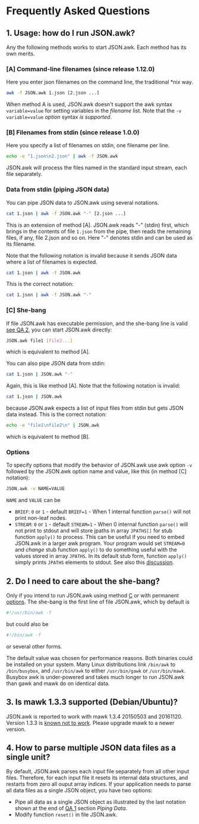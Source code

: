 # Frequently Asked Questions

<a name="1"></a>
## 1. Usage: how do I run JSON.awk?

Any the following methods works to start JSON.awk. Each method has its own
merits.

### [A] Command-line filenames (since release 1.12.0)

Here you enter json filenames on the command line, the traditional \*nix way.

```sh
awk -f JSON.awk 1.json [2.json ...]
```

When method A is used, JSON.awk doesn't support the awk syntax `variable=value`
for setting variables in the _filename_ list.  Note that the `-v
variable=value` _option_ syntax _is supported_.

### [B] Filenames from stdin (since release 1.0.0)

Here you specify a list of filenames on stdin, one filename per line.

```sh
echo -e "1.json\n2.json" | awk -f JSON.awk
```

JSON.awk will process the files named in the standard input stream, each file
separately.

<a name="1-pipe"></a>
### Data from stdin (piping JSON data)

You can pipe JSON data to JSON.awk using several notations.

```sh
cat 1.json | awk -f JSON.awk "-" [2.json ...]
```

This is an extension of method [A].  JSON.awk reads "-" (stdin) first, which
brings in the contents of file `1.json` from the pipe, then reads the remaining
files, if any, file 2.json and so on. Here "-" denotes stdin and can be used as
its filename.

Note that the following notation is invalid because it sends JSON
data where a list of filenames is expected.

```sh
cat 1.json | awk -f JSON.awk
```

This is the correct notation:

```sh
cat 1.json | awk -f JSON.awk "-"
```

<a name="1-C"></a>
### [C] She-bang

If file JSON.awk has executable permission, and the she-bang line is valid
[see QA 2](#2), you can start JSON.awk directly:

```sh
JSON.awk file1 [file2...]
```

which is equivalent to method [A].

You can also pipe JSON data from stdin:

```sh
cat 1.json | JSON.awk "-"
```

Again, this is like method [A]. Note that the following notation is
invalid:

```sh
cat 1.json | JSON.awk
```

because JSON.awk expects a list of input files from stdin but gets JSON
data instead. This is the correct notation:

```sh
echo -e "file1\nfile2\n" | JSON.awk
```

which is equivalent to method [B].

<a name="1-options"></a>
### Options

To specify options that modify the behavior of JSON.awk use awk option `-v`
followed by the JSON.awk option name and value, like this (in method [C]
notation):

```sh
JSON.awk -v NAME=VALUE
```

`NAME` and `VALUE` can be

* `BRIEF`: `0` or `1` - default `BRIEF=1` - When 1 internal function `parse()`
  will not print non-leaf nodes.
* `STREAM`: `0` or `1` - default `STREAM=1` - When 0 internal function
  `parse()` will not print to stdout and will store jpaths in array `JPATHS[]`
  for stub function `apply()` to process. This can be useful if you need to embed
  JSON.awk in a larger awk program. Your program would set `STREAM=0` and
  _change_ stub function `apply()` to do something useful with the values stored
  in array `JPATHS`. In its default stub form, function `apply()` simply prints
  `JPATHS` elements to stdout. See also this
  [discussion](https://github.com/step-/JSON.awk/pull/11).

<a name="2"></a>
## 2. Do I need to care about the she-bang?

Only if you intend to run JSON.awk using method [C](#1-C) or with permanent
[options](#1-options).
The she-bang is the first line of file JSON.awk, which by default is

```sh
#!/usr/bin/awk -f
```

but could also be

```sh
#!/bin/awk -f
```

or several other forms.

The default value was chosen for performance reasons.  Both binaries could be
installed on your system.  Many Linux distributions link `/bin/awk` to
`/bin/busybox`, and `/usr/bin/awk` to either `/usr/bin/gawk` or
`/usr/bin/mawk`.  Busybox awk is under-powered and takes much longer to run
JSON.awk than gawk and mawk do on identical data.

<a name="3"></a>
## 3. Is mawk 1.3.3 supported (Debian/Ubuntu)?

JSON.awk is reported to work with mawk 1.3.4 20150503 and 20161120.
Version 1.3.3 is [known not to work](http://github.com/step-/JSON.awk/issues/6).
Please upgrade mawk to a newer version.

<a name="4"></a>
## 4. How to parse multiple JSON data files as a single unit?

By default, JSON.awk parses each input file separately from all other input
files.  Therefore, for each input file it resets its internal data structures,
and restarts from zero all ouput array indices.  If your application needs to
parse all data files as a single JSON object, you have two options:
* Pipe all data as a single JSON object as illustrated by the last notation
  shown at the end of [QA 1](#1) section *Piping Data*.
* Modify function `reset()` in file JSON.awk. 

